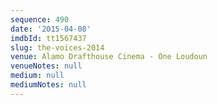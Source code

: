 ```yaml
---
sequence: 490
date: '2015-04-08'
imdbId: tt1567437
slug: the-voices-2014
venue: Alamo Drafthouse Cinema - One Loudoun
venueNotes: null
medium: null
mediumNotes: null
---
```


